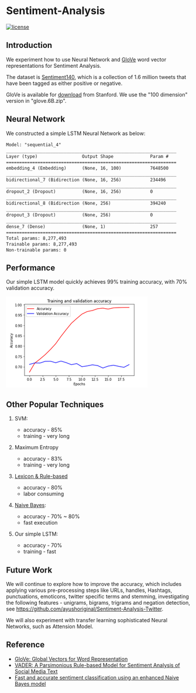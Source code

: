 # Sentiment-Analysis

[![license](https://img.shields.io/github/license/mashape/apistatus.svg)](LICENSE)

## Introduction

We experiment how to use Neural Network and [GloVe](https://www.aclweb.org/anthology/D14-1162/) word vector representations for Sentiment Analysis.

The dataset is [Sentiment140](http://www.sentiment140.com/), 
which is a collection of 1.6 million tweets that have been tagged as either positive or negative.

GloVe is available for [download](https://nlp.stanford.edu/projects/glove/) from Stanford. 
We use the "100 dimension" version in "glove.6B.zip".

## Neural Network

We constructed a simple LSTM Neural Network as below:
```
Model: "sequential_4"
_________________________________________________________________
Layer (type)                 Output Shape              Param #   
=================================================================
embedding_4 (Embedding)      (None, 16, 100)           7648500   
_________________________________________________________________
bidirectional_7 (Bidirection (None, 16, 256)           234496    
_________________________________________________________________
dropout_2 (Dropout)          (None, 16, 256)           0         
_________________________________________________________________
bidirectional_8 (Bidirection (None, 256)               394240    
_________________________________________________________________
dropout_3 (Dropout)          (None, 256)               0         
_________________________________________________________________
dense_7 (Dense)              (None, 1)                 257       
=================================================================
Total params: 8,277,493
Trainable params: 8,277,493
Non-trainable params: 0
```
## Performance

Our simple LSTM model quickly achieves 99% training accuracy, with 70% validation accuracy.

![Figure](performance.png)

## Other Popular Techniques

1. SVM: 
   - accuracy - 85%    
   - training - very long

2. Maximum Entropy
   - accuracy - 83%    
   - training - very long

3. [Lexicon & Rule-based](https://github.com/cjhutto/vaderSentiment)
   - accuracy - 80%    
   - labor consuming
   
4. [Naive Bayes](https://github.com/vivekn/sentiment): 
   - accuracy - 70% ~ 80%   
   - fast execution

5. Our simple LSTM:
   - accuracy - 70%    
   - training - fast
   
## Future Work

We will continue to explore how to improve the accuracy,
which includes applying various pre-processing steps like URLs, handles, Hashtags, punctuations, emoticons, twitter specific terms and stemming,
investigating the following features - unigrams, bigrams, trigrams and negation detection, see https://github.com/ayushoriginal/Sentiment-Analysis-Twitter.

We will also experiment with transfer learning sophisticated Neural Networks, such as Attension Model.

## Reference

- [GloVe: Global Vectors for Word Representation](https://www.aclweb.org/anthology/D14-1162/)
- [VADER: A Parsimonious Rule-based Model for Sentiment Analysis of Social Media Text](https://www.researchgate.net/publication/275828927_VADER_A_Parsimonious_Rule-based_Model_for_Sentiment_Analysis_of_Social_Media_Text)
- [Fast and accurate sentiment classification using an enhanced Naive Bayes model](https://arxiv.org/abs/1305.6143)
